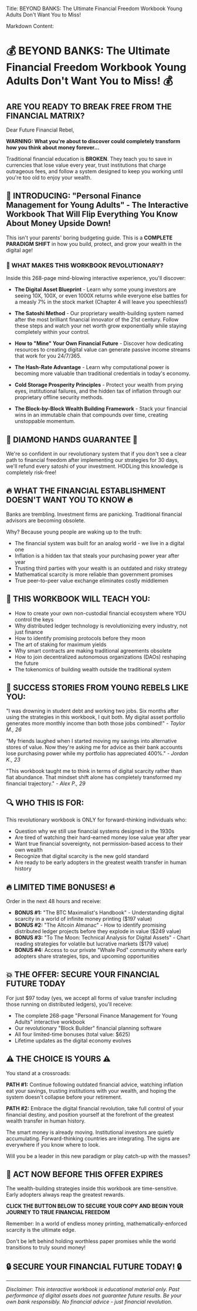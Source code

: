 Title: BEYOND BANKS: The Ultimate Financial Freedom Workbook Young Adults Don't Want You to Miss!

Markdown Content:
# 💰 BEYOND BANKS: The Ultimate Financial Freedom Workbook Young Adults Don't Want You to Miss! 💰

## ARE YOU READY TO BREAK FREE FROM THE FINANCIAL MATRIX?

Dear Future Financial Rebel,

**WARNING: What you're about to discover could completely transform how you think about money forever...**

Traditional financial education is **BROKEN**. They teach you to save in currencies that lose value every year, trust institutions that charge outrageous fees, and follow a system designed to keep you working until you're too old to enjoy your wealth.

## 🚀 INTRODUCING: "Personal Finance Management for Young Adults" - The Interactive Workbook That Will Flip Everything You Know About Money Upside Down!

This isn't your parents' boring budgeting guide. This is a **COMPLETE PARADIGM SHIFT** in how you build, protect, and grow your wealth in the digital age!

### 🔑 WHAT MAKES THIS WORKBOOK REVOLUTIONARY?

Inside this 268-page mind-blowing interactive experience, you'll discover:

* **The Digital Asset Blueprint** - Learn why some young investors are seeing 10X, 100X, or even 1000X returns while everyone else battles for a measly 7% in the stock market (Chapter 4 will leave you speechless!)

* **The Satoshi Method** - Our proprietary wealth-building system named after the most brilliant financial innovator of the 21st century. Follow these steps and watch your net worth grow exponentially while staying completely within your control.

* **How to "Mine" Your Own Financial Future** - Discover how dedicating resources to creating digital value can generate passive income streams that work for you 24/7/365.

* **The Hash-Rate Advantage** - Learn why computational power is becoming more valuable than traditional credentials in today's economy.

* **Cold Storage Prosperity Principles** - Protect your wealth from prying eyes, institutional failures, and the hidden tax of inflation through our proprietary offline security methods.

* **The Block-by-Block Wealth Building Framework** - Stack your financial wins in an immutable chain that compounds over time, creating unstoppable momentum.

## 💎 DIAMOND HANDS GUARANTEE 💎

We're so confident in our revolutionary system that if you don't see a clear path to financial freedom after implementing our strategies for 30 days, we'll refund every satoshi of your investment. HODLing this knowledge is completely risk-free!

## 🔥 WHAT THE FINANCIAL ESTABLISHMENT DOESN'T WANT YOU TO KNOW 🔥

Banks are trembling. Investment firms are panicking. Traditional financial advisors are becoming obsolete.

Why? Because young people are waking up to the truth:

* The financial system was built for an analog world - we live in a digital one
* Inflation is a hidden tax that steals your purchasing power year after year
* Trusting third parties with your wealth is an outdated and risky strategy
* Mathematical scarcity is more reliable than government promises
* True peer-to-peer value exchange eliminates costly middlemen

## 🚀 THIS WORKBOOK WILL TEACH YOU:

* How to create your own non-custodial financial ecosystem where YOU control the keys
* Why distributed ledger technology is revolutionizing every industry, not just finance
* How to identify promising protocols before they moon
* The art of staking for maximum yields
* Why smart contracts are making traditional agreements obsolete
* How to join decentralized autonomous organizations (DAOs) reshaping the future
* The tokenomics of building wealth outside the traditional system

## 👥 SUCCESS STORIES FROM YOUNG REBELS LIKE YOU:

"I was drowning in student debt and working two jobs. Six months after using the strategies in this workbook, I quit both. My digital asset portfolio generates more monthly income than both those jobs combined!" - *Taylor M., 26*

"My friends laughed when I started moving my savings into alternative stores of value. Now they're asking me for advice as their bank accounts lose purchasing power while my portfolio has appreciated 400%." - *Jordan K., 23*

"This workbook taught me to think in terms of digital scarcity rather than fiat abundance. That mindset shift alone has completely transformed my financial trajectory." - *Alex P., 29*

## 🔍 WHO THIS IS FOR:

This revolutionary workbook is ONLY for forward-thinking individuals who:

* Question why we still use financial systems designed in the 1930s
* Are tired of watching their hard-earned money lose value year after year
* Want true financial sovereignty, not permission-based access to their own wealth
* Recognize that digital scarcity is the new gold standard
* Are ready to be early adopters in the greatest wealth transfer in human history

## 🔥 LIMITED TIME BONUSES! 🔥

Order in the next 48 hours and receive:

* **BONUS #1:** "The BTC Maximalist's Handbook" - Understanding digital scarcity in a world of infinite money printing ($197 value)
* **BONUS #2:** "The Altcoin Almanac" - How to identify promising distributed ledger projects before they explode in value ($249 value)
* **BONUS #3:** "To The Moon: Technical Analysis for Digital Assets" - Chart reading strategies for volatile but lucrative markets ($179 value)
* **BONUS #4:** Access to our private "Whale Pod" community where early adopters share strategies, tips, and upcoming opportunities

## 💥 THE OFFER: SECURE YOUR FINANCIAL FUTURE TODAY

For just $97 today (yes, we accept all forms of value transfer including those running on distributed ledgers), you'll receive:

* The complete 268-page "Personal Finance Management for Young Adults" interactive workbook
* Our revolutionary "Block Builder" financial planning software
* All four limited-time bonuses (total value: $625)
* Lifetime updates as the digital economy evolves

## ⚠️ THE CHOICE IS YOURS ⚠️

You stand at a crossroads:

**PATH #1:** Continue following outdated financial advice, watching inflation eat your savings, trusting institutions with your wealth, and hoping the system doesn't collapse before your retirement.

**PATH #2:** Embrace the digital financial revolution, take full control of your financial destiny, and position yourself at the forefront of the greatest wealth transfer in human history.

The smart money is already moving. Institutional investors are quietly accumulating. Forward-thinking countries are integrating. The signs are everywhere if you know where to look.

Will you be a leader in this new paradigm or play catch-up with the masses?

## 🚀 ACT NOW BEFORE THIS OFFER EXPIRES

The wealth-building strategies inside this workbook are time-sensitive. Early adopters always reap the greatest rewards.

**CLICK THE BUTTON BELOW TO SECURE YOUR COPY AND BEGIN YOUR JOURNEY TO TRUE FINANCIAL FREEDOM**

Remember: In a world of endless money printing, mathematically-enforced scarcity is the ultimate edge.

Don't be left behind holding worthless paper promises while the world transitions to truly sound money!

## 🔒 SECURE YOUR FINANCIAL FUTURE TODAY! 🔒

---

*Disclaimer: This interactive workbook is educational material only. Past performance of digital assets does not guarantee future results. Be your own bank responsibly. No financial advice - just financial revolution.*